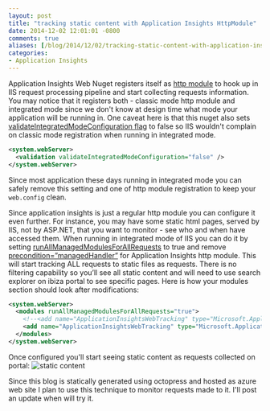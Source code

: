 ```yaml
---
layout: post
title: "tracking static content with Application Insights HttpModule"
date: 2014-12-02 12:01:01 -0800
comments: true
aliases: [/blog/2014/12/02/tracking-static-content-with-application-insights-httpmodule/]
categories: 
- Application Insights
---
```

Application Insights Web Nuget registers itself as [http module](http://msdn.microsoft.com/en-us/library/vstudio/ms227673.aspx) to hook up in IIS request processing pipeline and start collecting requests information. You may notice that it registers both - classic mode http module and integrated mode since we don't know at design time what mode your application will be running in. One caveat here is that this nuget also sets [validateIntegratedModeConfiguration flag](http://msdn.microsoft.com/en-us/library/bb422433.aspx) to false so IIS wouldn't complain on classic mode registration when running in integrated mode.

``` xml
<system.webServer>
  <validation validateIntegratedModeConfiguration="false" />
</system.webServer>
```

Since most application these days running in integrated mode you can safely remove this setting and one of http module registration to keep your ```web.config``` clean.

Since application insights is just a regular http module you can configure it even further. For instance, you may have some static html pages, served by IIS, not by ASP.NET, that you want to monitor - see who and when have accessed them. When running in integrated mode of IIS you can do it by setting [runAllManagedModulesForAllRequests](http://www.iis.net/configreference/system.webserver/modules) to true and remove [precondition=”managedHandler”](http://msdn.microsoft.com/en-us/library/ms690693.aspx) for Application Insights http module. This will start tracking ALL requests to static files as requests. There is no filtering capability so you’ll see all static content and will need to use search explorer on ibiza portal to see specific pages. Here is how your modules section should look after modifications:
``` xml
<system.webServer>
  <modules runAllManagedModulesForAllRequests="true">
    <!--<add name="ApplicationInsightsWebTracking" type="Microsoft.ApplicationInsights.Extensibility.Web.RequestTracking.WebRequestTrackingModule, Microsoft.ApplicationInsights.Extensibility.Web" preCondition="managedHandler" />-->
    <add name="ApplicationInsightsWebTracking" type="Microsoft.ApplicationInsights.Extensibility.Web.RequestTracking.WebRequestTrackingModule, Microsoft.ApplicationInsights.Extensibility.Web" />
  </modules>
</system.webServer>
```
Once configured you'll start seeing static content as requests collected on portal:
![static content](/images/2014-12-02-tracking-static-content-with-application-insights-httpmodule/static-content.png)

Since this blog is statically generated using octopress and hosted as azure web site I plan to use this technique to monitor requests made to it. I'll post an update when will try it.